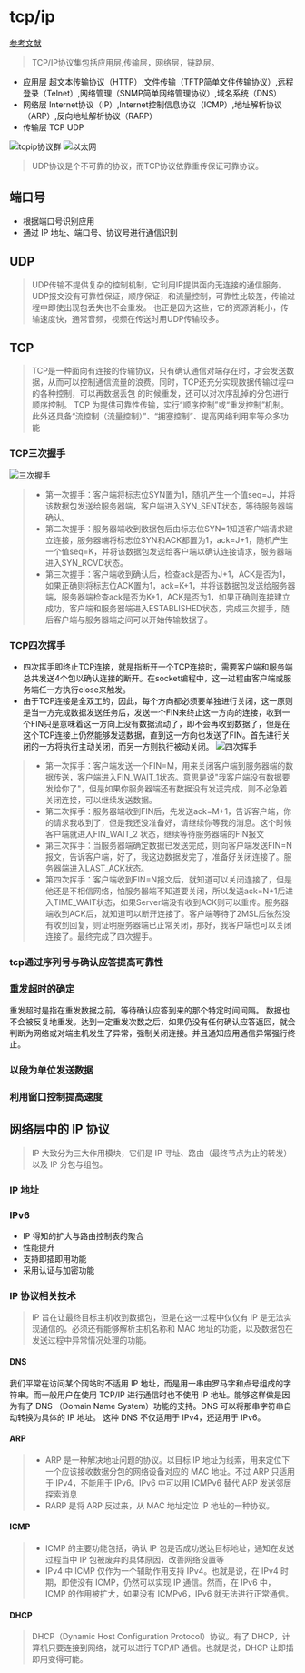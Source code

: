 # tcp/ip
[参考文献](https://developer.51cto.com/art/201906/597961.htm)

>TCP/IP协议集包括应用层,传输层，网络层，链路层。
- 应用层
超文本传输协议（HTTP）,文件传输（TFTP简单文件传输协议）,远程登录（Telnet）,网络管理（SNMP简单网络管理协议）,域名系统（DNS）
- 网络层
Internet协议（IP）,Internet控制信息协议（ICMP）,地址解析协议（ARP）,反向地址解析协议（RARP）
- 传输层
TCP UDP

![tcpip协议群](./img/tcpip协议群.jpeg)
![以太网](./img/以太网.jpeg)


> UDP协议是个不可靠的协议，而TCP协议依靠重传保证可靠协议。
## 端口号
- 根据端口号识别应用
- 通过 IP 地址、端口号、协议号进行通信识别
## UDP
> UDP传输不提供复杂的控制机制，它利用IP提供面向无连接的通信服务。UDP报文没有可靠性保证，顺序保证，和流量控制，可靠性比较差，传输过程中即使出现包丢失也不会重发。 也正是因为这些，它的资源消耗小，传输速度快，通常音频，视频在传送时用UDP传输较多。
## TCP
> TCP是一种面向有连接的传输协议，只有确认通信对端存在时，才会发送数据，从而可以控制通信流量的浪费。同时，TCP还充分实现数据传输过程中的各种控制，可以再数据丢包 的时候重发，还可以对次序乱掉的分包进行顺序控制。
> TCP 为提供可靠性传输，实行“顺序控制”或“重发控制”机制。此外还具备“流控制（流量控制）”、“拥塞控制”、提高网络利用率等众多功能

### TCP三次握手
![三次握手](./img/三次握手.jpeg)
>- 第一次握手：客户端将标志位SYN置为1，随机产生一个值seq=J，并将该数据包发送给服务器端，客户端进入SYN_SENT状态，等待服务器端确认。
>- 第二次握手：服务器端收到数据包后由标志位SYN=1知道客户端请求建立连接，服务器端将标志位SYN和ACK都置为1，ack=J+1，随机产生一个值seq=K，并将该数据包发送给客户端以确认连接请求，服务器端进入SYN_RCVD状态。
>- 第三次握手：客户端收到确认后，检查ack是否为J+1，ACK是否为1，如果正确则将标志位ACK置为1，ack=K+1，并将该数据包发送给服务器端，服务器端检查ack是否为K+1，ACK是否为1，如果正确则连接建立成功，客户端和服务器端进入ESTABLISHED状态，完成三次握手，随后客户端与服务器端之间可以开始传输数据了。
### TCP四次挥手
- 四次挥手即终止TCP连接，就是指断开一个TCP连接时，需要客户端和服务端总共发送4个包以确认连接的断开。在socket编程中，这一过程由客户端或服务端任一方执行close来触发。
- 由于TCP连接是全双工的，因此，每个方向都必须要单独进行关闭，这一原则是当一方完成数据发送任务后，发送一个FIN来终止这一方向的连接，收到一个FIN只是意味着这一方向上没有数据流动了，即不会再收到数据了，但是在这个TCP连接上仍然能够发送数据，直到这一方向也发送了FIN。首先进行关闭的一方将执行主动关闭，而另一方则执行被动关闭。
![四次挥手](./img/四次挥手.jpeg)
>- 第一次挥手：客户端发送一个FIN=M，用来关闭客户端到服务器端的数据传送，客户端进入FIN_WAIT_1状态。意思是说"我客户端没有数据要发给你了"，但是如果你服务器端还有数据没有发送完成，则不必急着关闭连接，可以继续发送数据。
>- 第二次挥手：服务器端收到FIN后，先发送ack=M+1，告诉客户端，你的请求我收到了，但是我还没准备好，请继续你等我的消息。这个时候客户端就进入FIN_WAIT_2 状态，继续等待服务器端的FIN报文
>- 第三次挥手：当服务器端确定数据已发送完成，则向客户端发送FIN=N报文，告诉客户端，好了，我这边数据发完了，准备好关闭连接了。服务器端进入LAST_ACK状态。
>- 第四次挥手：客户端收到FIN=N报文后，就知道可以关闭连接了，但是他还是不相信网络，怕服务器端不知道要关闭，所以发送ack=N+1后进入TIME_WAIT状态，如果Server端没有收到ACK则可以重传。服务器端收到ACK后，就知道可以断开连接了。客户端等待了2MSL后依然没有收到回复，则证明服务器端已正常关闭，那好，我客户端也可以关闭连接了。最终完成了四次握手。

### tcp通过序列号与确认应答提高可靠性
### 重发超时的确定
重发超时是指在重发数据之前，等待确认应答到来的那个特定时间间隔。
数据也不会被反复地重发。达到一定重发次数之后，如果仍没有任何确认应答返回，就会判断为网络或对端主机发生了异常，强制关闭连接。并且通知应用通信异常强行终止。
### 以段为单位发送数据
### 利用窗口控制提高速度
## 网络层中的 IP 协议
>IP 大致分为三大作用模块，它们是 IP 寻址、路由（最终节点为止的转发）以及 IP 分包与组包。
###  IP 地址
###  IPv6
- IP 得知的扩大与路由控制表的聚合
- 性能提升
- 支持即插即用功能
- 采用认证与加密功能
###  IP 协议相关技术
>IP 旨在让最终目标主机收到数据包，但是在这一过程中仅仅有 IP 是无法实现通信的。必须还有能够解析主机名称和 MAC 地址的功能，以及数据包在发送过程中异常情况处理的功能。
#### DNS
我们平常在访问某个网站时不适用 IP 地址，而是用一串由罗马字和点号组成的字符串。而一般用户在使用 TCP/IP 进行通信时也不使用 IP 地址。能够这样做是因为有了 DNS （Domain Name System）功能的支持。DNS 可以将那串字符串自动转换为具体的 IP 地址。
这种 DNS 不仅适用于 IPv4，还适用于 IPv6。
#### ARP
>- ARP 是一种解决地址问题的协议。以目标 IP 地址为线索，用来定位下一个应该接收数据分包的网络设备对应的 MAC 地址。不过 ARP 只适用于 IPv4，不能用于 IPv6。IPv6 中可以用 ICMPv6 替代 ARP 发送邻居探索消息
>- RARP 是将 ARP 反过来，从 MAC 地址定位 IP 地址的一种协议。
#### ICMP
>- ICMP 的主要功能包括，确认 IP 包是否成功送达目标地址，通知在发送过程当中 IP 包被废弃的具体原因，改善网络设置等
>- IPv4 中 ICMP 仅作为一个辅助作用支持 IPv4。也就是说，在 IPv4 时期，即使没有 ICMP，仍然可以实现 IP 通信。然而，在 IPv6 中，ICMP 的作用被扩大，如果没有 ICMPv6，IPv6 就无法进行正常通信。
#### DHCP
>  DHCP（Dynamic Host Configuration Protocol）协议。有了 DHCP，计算机只要连接到网络，就可以进行 TCP/IP 通信。也就是说，DHCP 让即插即用变得可能。



